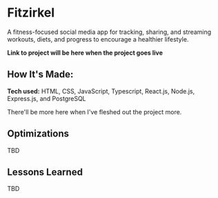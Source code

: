 # Fitzirkel
A fitness-focused social media app for tracking, sharing, and streaming workouts, diets, and progress to encourage a healthier lifestyle.

**Link to project will be here when the project goes live** 

## How It's Made:

**Tech used:** HTML, CSS, JavaScript, Typescript, React.js, Node.js, Express.js, and PostgreSQL

There'll be more here when I've fleshed out the project more.

## Optimizations
TBD

## Lessons Learned
TBD
